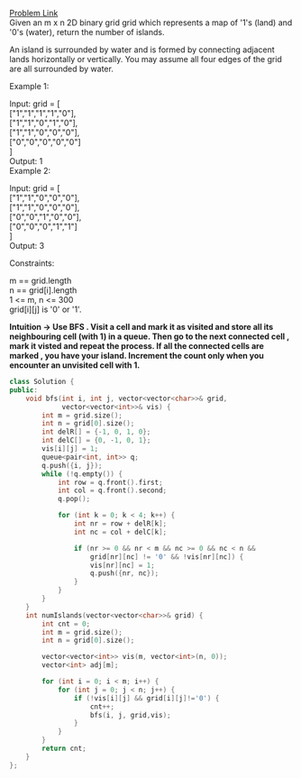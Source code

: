 [Problem Link](https://leetcode.com/problems/number-of-islands/description/?envType=daily-question&envId=2024-04-19)<br>
Given an m x n 2D binary grid grid which represents a map of '1's (land) and '0's (water), return the number of islands.

An island is surrounded by water and is formed by connecting adjacent lands horizontally or vertically. You may assume all four edges of the grid are all surrounded by water.<br>

 

Example 1:<br>

Input: grid = [<br>
  ["1","1","1","1","0"],<br>
  ["1","1","0","1","0"],<br>
  ["1","1","0","0","0"],<br>
  ["0","0","0","0","0"]<br>
]<br>
Output: 1<br>
Example 2:<br>

Input: grid = [<br>
  ["1","1","0","0","0"],<br>
  ["1","1","0","0","0"],<br>
  ["0","0","1","0","0"],<br>
  ["0","0","0","1","1"]<br>
]<br>
Output: 3<br>
 

Constraints:<br>

m == grid.length<br>
n == grid[i].length<br>
1 <= m, n <= 300<br>
grid[i][j] is '0' or '1'.<br>

__Intuition -> Use BFS . Visit a cell and mark it as visited and store all its neighbouring cell (with 1) in a queue. Then go to the next connected cell , mark it visted and repeat the process. If all the connected cells are marked , you have your island. Increment the count only when you encounter an unvisited cell with 1.__

```C++
class Solution {
public:
    void bfs(int i, int j, vector<vector<char>>& grid,
             vector<vector<int>>& vis) {
        int m = grid.size();
        int n = grid[0].size();
        int delR[] = {-1, 0, 1, 0};
        int delC[] = {0, -1, 0, 1};
        vis[i][j] = 1;
        queue<pair<int, int>> q;
        q.push({i, j});
        while (!q.empty()) {
            int row = q.front().first;
            int col = q.front().second;
            q.pop();

            for (int k = 0; k < 4; k++) {
                int nr = row + delR[k];
                int nc = col + delC[k];

                if (nr >= 0 && nr < m && nc >= 0 && nc < n &&
                    grid[nr][nc] != '0' && !vis[nr][nc]) {
                    vis[nr][nc] = 1;
                    q.push({nr, nc});
                }
            }
        }
    }
    int numIslands(vector<vector<char>>& grid) {
        int cnt = 0;
        int m = grid.size();
        int n = grid[0].size();

        vector<vector<int>> vis(m, vector<int>(n, 0));
        vector<int> adj[m];

        for (int i = 0; i < m; i++) {
            for (int j = 0; j < n; j++) {
                if (!vis[i][j] && grid[i][j]!='0') {
                    cnt++;
                    bfs(i, j, grid,vis);
                }
            }
        }
        return cnt;
    }
};
```
